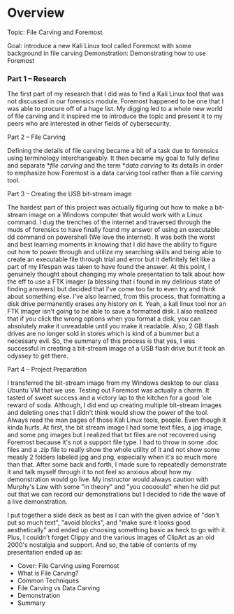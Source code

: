# Overview

Topic: File Carving and Foremost

Goal: introduce a new Kali Linux tool called Foremost with some background in file carving
Demonstration: Demonstrating how to use Foremost

### Part 1 – Research

The first part of my research that I did was to find a Kali Linux tool that was not discussed in our forensics module. Foremost happened to be one that I was able to procure off of a 
huge list. My digging led to a whole new world of file carving and it inspired me to introduce the topic and present it to my peers who are interested in other fields of cybersecurity. 

Part 2 – File Carving

Defining the details of file carving became a bit of a task due to forensics using terminology interchangeably. It then became my goal to fully define and separate **file carving* 
and the term **data carving* to its details in order to emphasize how Foremost is a data carving tool rather than a file carving tool. 

Part 3 – Creating the USB bit-stream image

The hardest part of this project was actually figuring out how to make a bit-stream image on a Windows computer that would work with a Linux command. I dug the trenches of the 
internet and traversed through the muds of forensics to have finally found my answer of using an executable dd command on powershell (We love the internet). It was both the worst and best learning moments in
knowing that I did have the ability to figure out how to power through and utilize my searching skills and being able to create an executable file through trial and error but it 
definitely felt like a part of my lifespan was taken to have found the answer. At this point, I genuinely thought about changing my whole presentation to talk about how the eff to
use a FTK imager (a blessing that i found in my delirious state of finding answers) but decided that I've come too far to even try and think about something else. I've also learned, from this process, 
that formatting a disk drive permanently erases any history on it. Yeah, a kali linux tool nor an FTK imager isn't going to be able to save a formatted disk. I also realized that if you click the wrong 
options when you format a disk, you can absolutely make it unreadable until you make it readable. Also, 2 GB flash drives are no longer sold in stores which is kind of a bummer but a necessary evil. 
So, the summary of this process is that yes, I was successful in creating a bit-stream image of a USB flash drive but it took an odyssey to get there. 

Part 4 – Project Preparation

I transferred the bit-stream image from my Windows desktop to our class Ubuntu VM that we use. Testing out Foremost was actually a charm. It tasted of sweet success and a victory lap
to the kitchen for a good 'ole reward of soda. Although, I did end up creating multiple bit-stream images and deleting ones that I didn't think would show the power of the tool. 
Always read the man pages of those Kali Linux tools, people. Even though it kinda hurts. At first, the bit stream image I had some text files, a jpg image, and some png images but 
I realized that txt files are not recovered using Foremost because it's not a support file type. I had to throw in some .doc files and a .zip file to really show the whole utility
of it and not show some measly 2 folders labeled jpg and png, especially when it's so much more than that. After some back and forth, I made sure to repeatedly demonstrate it 
and talk myself through it to not feel so anxious about how my demonstration would go live. My instructor would always caution with Murphy's Law with some "in theory" and "you coooould" 
 when he did put out that we can record our demonstrations but I decided to ride the wave of a live demonstration. 

I put together a slide deck as best as I can with the given advice of "don't put so much text", "avoid blocks", and "make sure it looks good aesthetically" and ended up choosing
something basic as heck to go with it. Plus, I couldn't forget Clippy and the various images of ClipArt as an old 2000's nostalgia and support. 
And so, the table of contents of my presentation ended up as: 
+ Cover: File Carving using Foremost
+ What is File Carving?
+ Common Techniques
+ File Carving vs Data Carving
+ Demonstration
+ Summary

